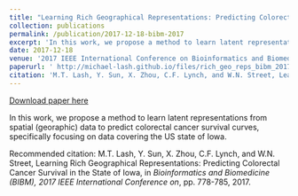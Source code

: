 ```yaml
---
title: "Learning Rich Geographical Representations: Predicting Colorectal Cancer Survival in the State of Iowa"
collection: publications
permalink: /publication/2017-12-18-bibm-2017
excerpt: 'In this work, we propose a method to learn latent representations from spatial (georaphic) data to predict colorectal cancer survival curves, specifically focusing on data covering the US state of Iowa.'
date: 2017-12-18
venue: '2017 IEEE International Conference on Bioinformatics and Biomedicine (BIBM)'
paperurl: ' http://michael-lash.github.io/files/rich_geo_reps_bibm_2017.pdf'
citation: 'M.T. Lash, Y. Sun, X. Zhou, C.F. Lynch, and W.N. Street, Learning Rich Geographical Representations: Predicting Colorectal Cancer Survival in the State of Iowa, in <i>Bioinformatics and Biomedicine (BIBM), 2017 IEEE International Conference on</i>, pp. 778-785, 2017.'
---
```


<a href=' http://michael-lash.github.io/files/rich_geo_reps_bibm_2017.pdf'>Download paper here</a>

In this work, we propose a method to learn latent representations from spatial (georaphic) data to predict colorectal cancer survival curves, specifically focusing on data covering the US state of Iowa.

Recommended citation: M.T. Lash, Y. Sun, X. Zhou, C.F. Lynch, and W.N. Street, Learning Rich Geographical Representations: Predicting Colorectal Cancer Survival in the State of Iowa, in <i>Bioinformatics and Biomedicine (BIBM), 2017 IEEE International Conference on</i>, pp. 778-785, 2017.